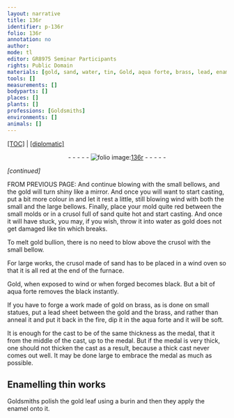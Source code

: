 ```yaml
---
layout: narrative
title: 136r
identifier: p-136r
folio: 136r
annotation: no
author:
mode: tl
editor: GR8975 Seminar Participants
rights: Public Domain
materials: [gold, sand, water, tin, Gold, aqua forte, brass, lead, enamel]
tools: []
measurements: []
bodyparts: []
places: []
plants: []
professions: [Goldsmiths]
environments: []
animals: []
---
```


 <p><a href="{{ site.baseurl }}/translation/">[TOC]</a> | <a href="{{ site.baseurl }}/texts/p-136r_tc/" target="_blank">[diplomatic]</a></p><div class="folio" align="center">- - - - - <a href="http://gallica.bnf.fr/ark:/12148/btv1b10500001g/f277.item.r=" target="_blank"><img src="https://cu-mkp.github.io/2017-workshop-edition/assets/photo-icon.png" alt="folio image: " style="display:inline-block; margin-bottom:-3px;"/>136r</a> - - - - - </div>  
 
*[continued]*
  
<span class="x">FROM PREVIOUS PAGE: And continue blowing with the small bellows, and the <span class="m">gold</span> will turn shiny like</span> a mirror. And once you will want to <span class="x">start</span> casting, put a bit more colour in and let it rest a little, still blowing wind with both the small and the large bellows. Finally, place your mold quite red between the small molds or in a crusol full of <span class="m">sand</span> quite hot and <span class="x">start</span> casting. And once it will have stuck, you may, if you wish, throw it into <span class="m">water</span> as <span class="m">gold</span> does not get damaged like <span class="m">tin</span> which breaks.
 
To melt <span class="m">gold</span> bullion, there is no need to blow above <span class="x">the crusol</span> with the small bellow.
 
For large works, the crusol made of <span class="m">sand</span> has to be placed in a wind oven so that it is all red at the end of the furnace.
 
<span class="m">Gold</span>, when exposed to wind or when forged becomes black. But a bit of <span class="m">aqua forte</span> removes <span class="x">the black</span> instantly.
 
If you have to forge a work made of <span class="m">gold</span> on <span class="m">brass</span>, as is done on small statues, put a <span class="m">lead</span> sheet between the <span class="m">gold</span> and the <span class="m">brass</span>, and rather than anneal it and put it back in the fire, dip it in the <span class="m">aqua forte</span> and it will be soft.
 
It is enough for the cast to be of the same thickness as the medal, that it from the middle of the cast, up to the medal. But if the medal is very thick, one should not thicken the cast as a result, because a thick cast never comes out well. It may be done large to embrace the medal as much as possible.
 
 
  

## Enamelling thin works

 
<span class="pro">Goldsmiths</span> polish the <span class="m">gold</span> leaf using a burin and then they apply the <span class="m">enamel</span> onto it.
 
 